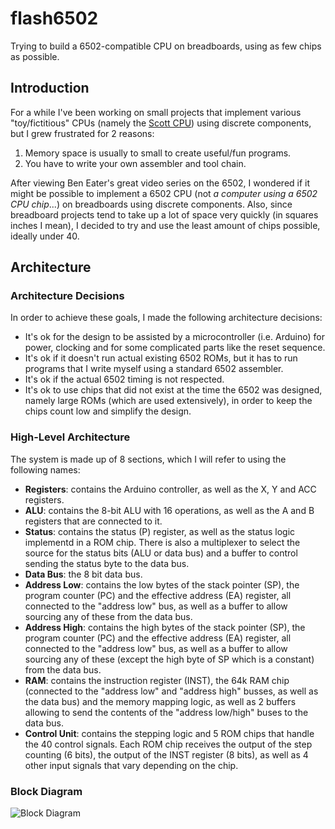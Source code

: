 
# flash6502
Trying to build a 6502-compatible CPU on breadboards, using as few chips as possible.

## Introduction
For a while I've been working on small projects that implement various "toy/fictitious" CPUs (namely the [Scott CPU](https://github.com/patrickleboutillier/jcscpu-hmc)) using discrete components, but I grew frustrated for 2 reasons:

1. Memory space is usually to small to create useful/fun programs.
2. You have to write your own assembler and tool chain.

After viewing Ben Eater's great video series on the 6502, I wondered if it might be possible to implement a 6502 CPU (not *a computer using a 6502 CPU chip*...) on breadboards using discrete components. Also, since breadboard projects tend to take up a lot of space very quickly (in squares inches I mean), I decided to try and use the least amount of chips possible, ideally under 40.

## Architecture

### Architecture Decisions
In order to achieve these goals, I made the following architecture decisions:

- It's ok for the design to be assisted by a microcontroller (i.e. Arduino) for power, clocking and for some complicated parts like the reset sequence.
- It's ok if it doesn't run actual existing 6502 ROMs, but it has to run programs that I write myself using a standard 6502 assembler.
- It's ok if the actual 6502 timing is not respected.
- It's ok to use chips that did not exist at the time the 6502 was designed, namely large ROMs (which are used extensively), in order to keep the chips count low and simplify the design.

### High-Level Architecture
The system is made up of 8 sections, which I will refer to using the following names:

- **Registers**: contains the Arduino controller, as well as the X, Y and ACC registers.
- **ALU**: contains the 8-bit ALU with 16 operations, as well as the A and B registers that are connected to it.
- **Status**: contains the status (P) register, as well as the status logic implementd in a ROM chip. There is also a multiplexer to select the source for the status bits (ALU or data bus) and a buffer to control sending the status byte to the data bus.
- **Data Bus**: the 8 bit data bus.
- **Address Low**: contains the low bytes of the stack pointer (SP), the program counter (PC) and the effective address (EA) register, all connected to the "address low" bus, as well as a buffer to allow sourcing any of these from the data bus.
- **Address High**: contains the high bytes of the stack pointer (SP), the program counter (PC) and the effective address (EA) register, all connected to the "address low" bus, as well as a buffer to allow sourcing any of these (except the high byte of SP which is a constant) from the data bus.
- **RAM**: contains the instruction register (INST), the 64k RAM chip (connected to the "address low" and "address high" busses, as well as the data bus) and the memory mapping logic, as well as 2 buffers allowing to send the contents of the "address low/high" buses to the data bus.
- **Control Unit**: contains the stepping logic and 5 ROM chips that handle the 40 control signals. Each ROM chip receives the output of the step counting (6 bits), the output of the INST register (8 bits), as well as 4 other input signals that vary depending on the chip.

### Block Diagram
![Block Diagram](https://github.com/patrickleboutillier/flash6502/raw/feature/docs/images/block_architecture.jpeg)
